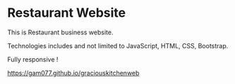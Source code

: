 Restaurant Website
=================

This is  Restaurant business website.

Technologies includes and not limited to  JavaScript, HTML, CSS, Bootstrap.

Fully responsive !


https://gam077.github.io/graciouskitchenweb




